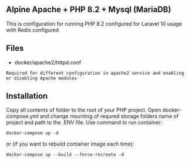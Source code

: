 ## Alpine Apache + PHP 8.2 + Mysql (MariaDB)

This is configuration for running PHP 8.2 configured for Laravel 10 usage with Redis configured


## Files
- docker/apache2/httpd.conf

```
Required for different configuration in apache2 service and enabling or disabling Apache modules 
```

## Installation
Copy all contents of folder to the root of your PHP project.
Open docker-compose.yml and change mounting of requred storage folders name of project and path to the .ENV file.
Use command to run container:
```
docker-compose up -d
```
or (if you want to rebuild container image each time):
```
docker-compose up --build --force-recreate -d
```